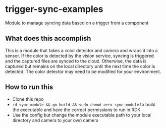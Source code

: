 # trigger-sync-examples
Module to manage syncing data based on a trigger from a component

## What does this accomplish
This is a module that takes a color detector and camera and wraps it into a sensor. If the color is detected by the vision service, syncing is triggered and the captured files are synced to the cloud. Otherwise, the data is captured but remains on the local directory until the next time the color is detected. The color detector may need to be modified for your environment.

## How to run this
- Clone this repo
- `cd sync_module && go build && sudo chmod a+rx sync_module` to build the executable and have the correct permissions to run in RDK
- Use the config but change the module executable path to your local directory and camera to your own camera

